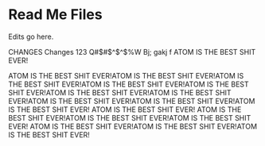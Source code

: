 ﻿# Read Me Files
Edits go here.

CHANGES
Changes
123
Q#$#$^$^$%W Bj; gakj f
ATOM IS THE BEST SHIT EVER!

ATOM IS THE BEST SHIT EVER!ATOM IS THE BEST SHIT EVER!ATOM IS THE BEST SHIT EVER!ATOM IS THE BEST SHIT EVER!ATOM IS THE BEST SHIT EVER!ATOM IS THE BEST SHIT EVER!ATOM IS THE BEST SHIT EVER!ATOM IS THE BEST SHIT EVER!ATOM IS THE BEST SHIT EVER!ATOM IS THE BEST SHIT EVER!
ATOM IS THE BEST SHIT EVER!
ATOM IS THE BEST SHIT EVER!ATOM IS THE BEST SHIT EVER!ATOM IS THE BEST SHIT EVER!
ATOM IS THE BEST SHIT EVER!ATOM IS THE BEST SHIT EVER!ATOM IS THE BEST SHIT EVER!